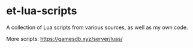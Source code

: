 # et-lua-scripts
A collection of Lua scripts from various sources, as well as my own code.

More scripts: https://gamesdb.xyz/server/luas/
